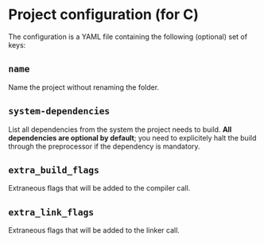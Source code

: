 # Project configuration (for C)

The configuration is a YAML file containing the following (optional) set of keys:

## `name`

Name the project without renaming the folder.

## `system-dependencies`

List all dependencies from the system the project needs to build. **All dependencies are optional by default**; you need to explicitely halt the build through the preprocessor if the dependency is mandatory.

## `extra_build_flags`

Extraneous flags that will be added to the compiler call.

## `extra_link_flags`

Extraneous flags that will be added to the linker call.